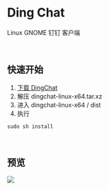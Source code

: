 # Ding Chat
Linux GNOME 钉钉 客户端

<br>

## 快速开始
1. [下载 DingChat](https://github.com/yan-xz/dingchat/releases/download/dingchat/dingchat-linux-x64.tar.xz)
2. 解压 dingchat-linux-x64.tar.xz
3. 进入 dingchat-linux-x64 / dist
4. 执行
```
sudo sh install
```

<br>

## 预览

![](https://raw.githubusercontent.com/yan-xz/dingchat/master/img/demo.png)
